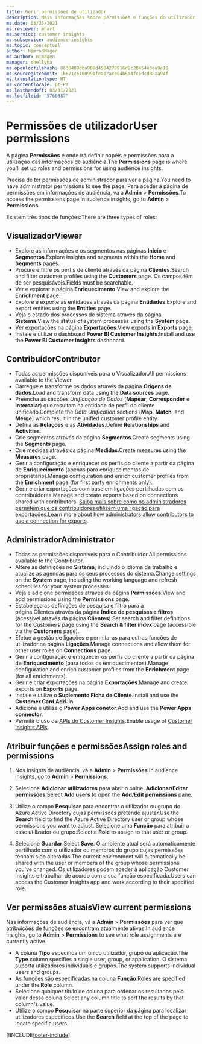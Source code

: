 ```yaml
---
title: Gerir permissões de utilizador
description: Mais informações sobre permissões e funções do utilizador.
ms.date: 03/25/2021
ms.reviewer: mhart
ms.service: customer-insights
ms.subservice: audience-insights
ms.topic: conceptual
author: NimrodMagen
ms.author: nimagen
manager: shellyha
ms.openlocfilehash: 8638489dba908d4504278916d2c28454e3ea9e18
ms.sourcegitcommit: 1b671c6100991fea1cace04b5d4fcedcd88aa94f
ms.translationtype: HT
ms.contentlocale: pt-PT
ms.lasthandoff: 03/31/2021
ms.locfileid: "5760387"
---
```

# <a name="user-permissions"></a><span data-ttu-id="a60c1-103">Permissões de utilizador</span><span class="sxs-lookup"><span data-stu-id="a60c1-103">User permissions</span></span>

<span data-ttu-id="a60c1-104">A página **Permissões** é onde irá definir papéis e permissões para a utilização das informações de audiência.</span><span class="sxs-lookup"><span data-stu-id="a60c1-104">The **Permissions** page is where you'll set up roles and permissions for using audience insights.</span></span>

<span data-ttu-id="a60c1-105">Precisa de ter permissões de administrador para ver a página.</span><span class="sxs-lookup"><span data-stu-id="a60c1-105">You need to have administrator permissions to see the page.</span></span> <span data-ttu-id="a60c1-106">Para aceder à página de permissões em informações de audiência, vá a **Admin** > **Permissões**.</span><span class="sxs-lookup"><span data-stu-id="a60c1-106">To access the permissions page in audience insights, go to **Admin** > **Permissions**.</span></span>

<span data-ttu-id="a60c1-107">Existem três tipos de funções:</span><span class="sxs-lookup"><span data-stu-id="a60c1-107">There are three types of roles:</span></span>

## <a name="viewer"></a><span data-ttu-id="a60c1-108">Visualizador</span><span class="sxs-lookup"><span data-stu-id="a60c1-108">Viewer</span></span>

- <span data-ttu-id="a60c1-109">Explore as informações e os segmentos nas páginas **Início** e **Segmentos**.</span><span class="sxs-lookup"><span data-stu-id="a60c1-109">Explore insights and segments within the **Home** and **Segments** pages.</span></span>
- <span data-ttu-id="a60c1-110">Procure e filtre os perfis de cliente através da página **Clientes**.</span><span class="sxs-lookup"><span data-stu-id="a60c1-110">Search and filter customer profiles using the **Customers** page.</span></span> <span data-ttu-id="a60c1-111">Os campos têm de ser pesquisáveis.</span><span class="sxs-lookup"><span data-stu-id="a60c1-111">Fields must be searchable.</span></span>
- <span data-ttu-id="a60c1-112">Ver e explorar a página **Enriquecimento**.</span><span class="sxs-lookup"><span data-stu-id="a60c1-112">View and explore the **Enrichment** page.</span></span>
- <span data-ttu-id="a60c1-113">Explore e exporte as entidades através da página **Entidades**.</span><span class="sxs-lookup"><span data-stu-id="a60c1-113">Explore and export entities using the **Entities** page.</span></span>
- <span data-ttu-id="a60c1-114">Veja o estado dos processos de sistema através da página **Sistema**.</span><span class="sxs-lookup"><span data-stu-id="a60c1-114">View the status of system processes  using the **System** page.</span></span>
- <span data-ttu-id="a60c1-115">Ver exportações na página **Exportações**.</span><span class="sxs-lookup"><span data-stu-id="a60c1-115">View exports in **Exports** page.</span></span>
- <span data-ttu-id="a60c1-116">Instale e utilize o dashboard **Power BI Customer Insights**.</span><span class="sxs-lookup"><span data-stu-id="a60c1-116">Install and use the **Power BI Customer Insights** dashboard.</span></span>

## <a name="contributor"></a><span data-ttu-id="a60c1-117">Contribuidor</span><span class="sxs-lookup"><span data-stu-id="a60c1-117">Contributor</span></span>

- <span data-ttu-id="a60c1-118">Todas as permissões disponíveis para o Visualizador.</span><span class="sxs-lookup"><span data-stu-id="a60c1-118">All permissions available to the Viewer.</span></span>
- <span data-ttu-id="a60c1-119">Carregue e transforme os dados através da página **Origens de dados**.</span><span class="sxs-lookup"><span data-stu-id="a60c1-119">Load and transform data using the **Data sources** page.</span></span>
- <span data-ttu-id="a60c1-120">Preencha as secções *Unificação de Dados* (**Mapear**, **Corresponder** e **Intercalar**) que resultam na entidade de perfil do cliente unificado.</span><span class="sxs-lookup"><span data-stu-id="a60c1-120">Complete the *Data Unification* sections (**Map**, **Match**, and **Merge**) which result in the unified customer profile entity.</span></span>
- <span data-ttu-id="a60c1-121">Defina as **Relações** e as **Atividades**.</span><span class="sxs-lookup"><span data-stu-id="a60c1-121">Define **Relationships** and **Activities**.</span></span>
- <span data-ttu-id="a60c1-122">Crie segmentos através da página **Segmentos**.</span><span class="sxs-lookup"><span data-stu-id="a60c1-122">Create segments using the **Segments** page.</span></span>
- <span data-ttu-id="a60c1-123">Crie medidas através da página **Medidas**.</span><span class="sxs-lookup"><span data-stu-id="a60c1-123">Create measures using the **Measures** page.</span></span>
- <span data-ttu-id="a60c1-124">Gerir a configuração e enriquecer os perfis do cliente a partir da página de **Enriquecimento** (apenas para enriquecimentos de proprietário).</span><span class="sxs-lookup"><span data-stu-id="a60c1-124">Manage configuration and enrich customer profiles from the **Enrichment** page (for first party enrichments only).</span></span>
- <span data-ttu-id="a60c1-125">Gerir e criar exportações com base em ligações partilhadas com os contribuidores.</span><span class="sxs-lookup"><span data-stu-id="a60c1-125">Manage and create exports based on connections shared with contributors.</span></span> <span data-ttu-id="a60c1-126">[Saiba mais sobre como os administradores permitem que os contribuidores utilizem uma ligação para exportações](connections.md#allow-contributors-to-use-a-connection-for-exports).</span><span class="sxs-lookup"><span data-stu-id="a60c1-126">[Learn more about how administrators allow contributors to use a connection for exports](connections.md#allow-contributors-to-use-a-connection-for-exports).</span></span>

## <a name="administrator"></a><span data-ttu-id="a60c1-127">Administrador</span><span class="sxs-lookup"><span data-stu-id="a60c1-127">Administrator</span></span>

- <span data-ttu-id="a60c1-128">Todas as permissões disponíveis para o Contribuidor.</span><span class="sxs-lookup"><span data-stu-id="a60c1-128">All permissions available to the Contributor.</span></span>
- <span data-ttu-id="a60c1-129">Altere as definições no **Sistema**, incluindo o idioma de trabalho e atualize as agendas para os seus processos do sistema.</span><span class="sxs-lookup"><span data-stu-id="a60c1-129">Change settings on the **System** page, including the working language and refresh schedules for your system processes.</span></span>
- <span data-ttu-id="a60c1-130">Veja e adicione permissões através da página **Permissões**.</span><span class="sxs-lookup"><span data-stu-id="a60c1-130">View and add permissions using the **Permissions** page.</span></span>
- <span data-ttu-id="a60c1-131">Estabeleça as definições de pesquisa e filtro para a página Clientes através da página **Índice de pesquisas e filtros** (acessível através da página **Clientes**).</span><span class="sxs-lookup"><span data-stu-id="a60c1-131">Set search and filter definitions for the Customers page using the **Search & filter index** page (accessible via the **Customers** page).</span></span>
- <span data-ttu-id="a60c1-132">Efetue a gestão de ligações e permita-as para outras funções de utilizador na página **Ligações**.</span><span class="sxs-lookup"><span data-stu-id="a60c1-132">Manage connections and allow them for other user roles on **Connections** page.</span></span>
- <span data-ttu-id="a60c1-133">Gerir a configuração e enriquecer os perfis do cliente a partir da página de **Enriquecimento** (para todos os enriquecimentos).</span><span class="sxs-lookup"><span data-stu-id="a60c1-133">Manage configuration and enrich customer profiles from the **Enrichment** page (for all enrichments).</span></span>
- <span data-ttu-id="a60c1-134">Gerir e criar exportações na página **Exportações**.</span><span class="sxs-lookup"><span data-stu-id="a60c1-134">Manage and create exports on **Exports** page.</span></span>
- <span data-ttu-id="a60c1-135">Instale e utilize o **Suplemento Ficha de Cliente**.</span><span class="sxs-lookup"><span data-stu-id="a60c1-135">Install and use the **Customer Card Add-in**.</span></span>
- <span data-ttu-id="a60c1-136">Adicione e utilize o **Power Apps conetor**.</span><span class="sxs-lookup"><span data-stu-id="a60c1-136">Add and use the **Power Apps connector**.</span></span>
- <span data-ttu-id="a60c1-137">Permitir o uso de [APIs do Customer Insights](apis.md).</span><span class="sxs-lookup"><span data-stu-id="a60c1-137">Enable usage of [Customer Insights APIs](apis.md).</span></span>

## <a name="assign-roles-and-permissions"></a><span data-ttu-id="a60c1-138">Atribuir funções e permissões</span><span class="sxs-lookup"><span data-stu-id="a60c1-138">Assign roles and permissions</span></span>

1. <span data-ttu-id="a60c1-139">Nos insights de audiência, vá a **Admin** > **Permissões**.</span><span class="sxs-lookup"><span data-stu-id="a60c1-139">In audience insights, go to **Admin** > **Permissions**.</span></span>

1. <span data-ttu-id="a60c1-140">Selecione **Adicionar utilizadores** para abrir o painel **Adicionar/Editar permissões**.</span><span class="sxs-lookup"><span data-stu-id="a60c1-140">Select **Add users** to open the **Add/Edit permissions** pane.</span></span>

1. <span data-ttu-id="a60c1-141">Utilize o campo **Pesquisar** para encontrar o utilizador ou grupo do Azure Active Directory cujas permissões pretende ajustar.</span><span class="sxs-lookup"><span data-stu-id="a60c1-141">Use the **Search** field to find the Azure Active Directory user or group whose permissions you want to adjust.</span></span> <span data-ttu-id="a60c1-142">Selecione uma **Função** para atribuir a esse utilizador ou grupo.</span><span class="sxs-lookup"><span data-stu-id="a60c1-142">Select a **Role** to assign to that user or group.</span></span>

1. <span data-ttu-id="a60c1-143">Selecione **Guardar**.</span><span class="sxs-lookup"><span data-stu-id="a60c1-143">Select **Save**.</span></span> <span data-ttu-id="a60c1-144">O ambiente atual será automaticamente partilhado com o utilizador ou membros do grupo cujas permissões tenham sido alteradas.</span><span class="sxs-lookup"><span data-stu-id="a60c1-144">The current environment will automatically be shared with the user or members of the group whose permissions you've changed.</span></span> <span data-ttu-id="a60c1-145">Os utilizadores podem aceder à aplicação Customer Insights e trabalhar de acordo com a sua função especificada.</span><span class="sxs-lookup"><span data-stu-id="a60c1-145">Users can access the Customer Insights app and work according to their specified role.</span></span>

## <a name="view-current-permissions"></a><span data-ttu-id="a60c1-146">Ver permissões atuais</span><span class="sxs-lookup"><span data-stu-id="a60c1-146">View current permissions</span></span>

<span data-ttu-id="a60c1-147">Nas informações de audiência, vá a **Admin** > **Permissões** para ver que atribuições de funções se encontram atualmente ativas.</span><span class="sxs-lookup"><span data-stu-id="a60c1-147">In audience insights, go to **Admin** > **Permissions** to see what role assignments are currently active.</span></span>

- <span data-ttu-id="a60c1-148">A coluna **Tipo** especifica um único utilizador, grupo ou aplicação.</span><span class="sxs-lookup"><span data-stu-id="a60c1-148">The **Type** column specifies a single user, group, or application.</span></span> <span data-ttu-id="a60c1-149">O sistema suporta utilizadores individuais e grupos.</span><span class="sxs-lookup"><span data-stu-id="a60c1-149">The system supports individual users and groups.</span></span>
- <span data-ttu-id="a60c1-150">As funções são especificadas na coluna **Função**.</span><span class="sxs-lookup"><span data-stu-id="a60c1-150">Roles are specified under the **Role** column.</span></span>
- <span data-ttu-id="a60c1-151">Selecione qualquer título de coluna para ordenar os resultados pelo valor dessa coluna.</span><span class="sxs-lookup"><span data-stu-id="a60c1-151">Select any column title to sort the results by that column's value.</span></span>
- <span data-ttu-id="a60c1-152">Utilize o campo **Pesquisar** na parte superior da página para localizar utilizadores específicos.</span><span class="sxs-lookup"><span data-stu-id="a60c1-152">Use the **Search** field at the top of the page to locate specific users.</span></span>


[!INCLUDE[footer-include](../includes/footer-banner.md)]

